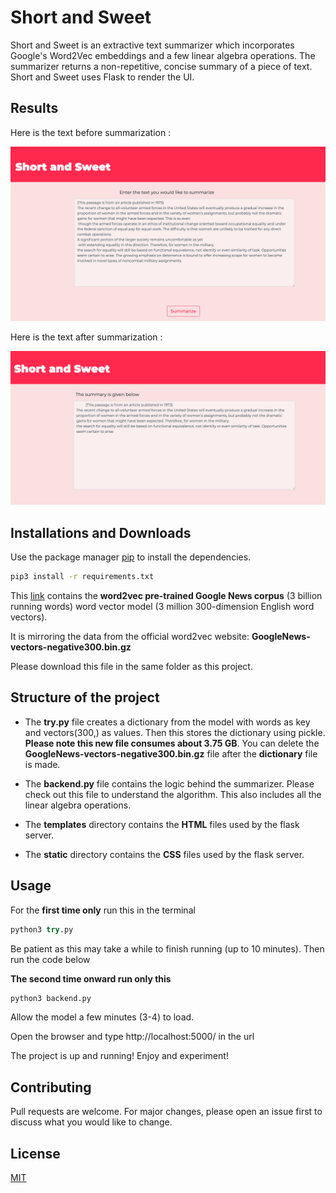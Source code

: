 # Short and Sweet

Short and Sweet is an extractive text summarizer which incorporates Google's Word2Vec embeddings and a few linear algebra operations. The summarizer returns a non-repetitive, concise summary of a piece of text. Short and Sweet uses Flask to render the UI. 


## Results

Here is the text before summarization :

 

![Original](./docs/images/original.png) 

Here is the text after summarization :

 

![Summary](./docs/images/result2.png) 

## Installations and Downloads

Use the package manager [pip](https://pip.pypa.io/en/stable/) to install the dependencies.

```bash
pip3 install -r requirements.txt
```

This [link](https://drive.google.com/file/d/0B7XkCwpI5KDYNlNUTTlSS21pQmM/edit) contains the **word2vec pre-trained Google News corpus** (3 billion running words) word vector model (3 million 300-dimension English word vectors).

It is mirroring the data from the official word2vec website:
**GoogleNews-vectors-negative300.bin.gz**

Please download this file in the same folder as this project.

## Structure of the project
- The **try.py** file creates a dictionary from the model with words as key and vectors(300,) as values. Then this stores the dictionary using pickle. **Please note this new file consumes about 3.75 GB**.
You can delete the **GoogleNews-vectors-negative300.bin.gz** file after the **dictionary** file is made.

- The **backend.py** file contains the logic behind the summarizer. Please check out this file to understand the algorithm. This also includes all the linear algebra operations.

- The **templates** directory contains the **HTML** files used by the flask server.

- The **static** directory contains the **CSS** files used by the flask server.


## Usage


For the **first time only** 
run this in the terminal
```python
python3 try.py
```

Be patient as this may take a while to finish running (up to 10 minutes).
Then run the code below

**The second time onward run only this**
```python
python3 backend.py
```
Allow the model a few minutes (3-4) to load.

Open the browser and type http://localhost:5000/ in the url

The project is up and running! Enjoy and experiment!

## Contributing
Pull requests are welcome. For major changes, please open an issue first to discuss what you would like to change.


## License
[MIT](https://choosealicense.com/licenses/mit/)
